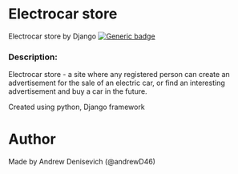 # Electrocar store
Electrocar store by Django
[![Generic badge](https://img.shields.io/badge/status-ready-green.svg)](https://shields.io/)
### Description:
Electrocar store - a site where any registered person can create an advertisement for the sale of an electric car, or find an interesting advertisement and buy a car in the future.

Created using python, Django framework

# Author
Made by Andrew Denisevich (@andrewD46)
